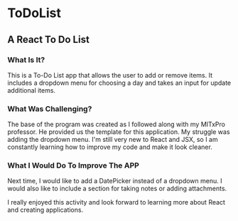 # ToDoList
## A React To Do List 

### What Is It?
This is a To-Do List app that allows the user to add or remove items. It includes a dropdown menu for choosing a day and takes an input for update additional items.

### What Was Challenging?
The base of the program was created as I followed along with my MITxPro professor. He provided us the template for this application. My struggle was adding the dropdown menu. I'm still very new to React and JSX, so I am constantly learning how to improve my code and make it look cleaner.

### What I Would Do To Improve The APP
Next time, I would like to add a DatePicker instead of a dropdown menu. I would also like to include a section for taking notes or adding attachments.

I really enjoyed this activity and look forward to learning more about React and creating applications.